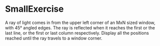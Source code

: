 # SmallExercise

A ray of light comes in from the upper left corner of an MxN sized window, with 45° angled edges. 
The ray is reflected when it reaches the first or the last line, or the first or last column respectively. 
Display all the positions reached until the ray travels to a window corner.
